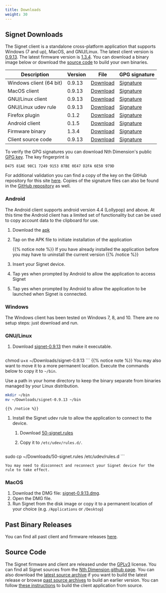 ```yaml
---
title: Downloads
weight: 30
---
```


## Signet Downloads

The Signet client is a standalone cross-platform application that supports Windows (7 and up), MacOS, and GNU/Linux. The latest client version is [0.9.13](/signet/release-notes/20190412_signet-client-0.9.13-notes).  The latest firmware version is [1.3.4](https://nthdimtech.com/downloads/signet-releases/firmware/signet-1.3.4.sfw). You can download a binary image below or download the [source code](#source-code) to build your own binaries.

Description      | Version | File | GPG signature
-----------------|---------|------|---------------
Windows client (64 bit)  | 0.9.13 |[Download](https://nthdimtech.com/downloads/signet-releases/0.9.13/windows/signet-0.9.13-64bit.exe) | [Signature](/signet/release-signatures/0.9.13/windows/signet-0.9.13-64bit.exe.sig)
MacOS client             | 0.9.13  |[Download](https://nthdimtech.com/downloads/signet-releases/0.9.13/macos/signet-0.9.13.dmg) | [Signature](/signet/release-signatures/0.9.13/macos/signet-0.9.13.dmg.sig)
GNU/Linux client         | 0.9.13  |[Download](https://nthdimtech.com/downloads/signet-releases/0.9.13/gnu-linux/signet-0.9.13) | [Signature](/signet/release-signatures/0.9.13/gnu-linux/signet-0.9.13.sig)
GNU/Linux udev rule | 0.9.13  |[Download](https://nthdimtech.com/downloads/signet-releases/0.9.13/gnu-linux/50-signet.rules) | [Signature](/signet/release-signatures/0.9.13/gnu-linux/50-signet.rules.sig)
Firefox plugin | 0.1.2 | [Download](https://nthdimtech.com/downloads/signet-releases/browser-plugins/firefox/signet-0.1.2-fx.xpi) | [Signature](/signet/release-signatures/browser-plugins/firefox/signet-0.1.2-fx.xpi.sig)
Android client   | 0.1.5 | [Download](https://nthdimtech.com/downloads/signet-releases/android/0.1/signet-0.1.5.apk) | [Signature](/signet/release-signatures/android/0.1/signet-0.1.5.apk.sig)
Firmware binary | 1.3.4  |[Download](https://nthdimtech.com/downloads/signet-releases/firmware/signet-1.3.4.sfw) | [Signature](/signet/release-signatures/firmware/signet-1.3.4.sfw.sig)
Client source code |  0.9.13 | [Download](https://nthdimtech.com/downloads/signet-releases/sources/signet-client-0.9.13.tar.bz2) | [Signature](/signet/release-signatures/sources/signet-client-0.9.13.tar.bz2.sig)

To verify the GPG signatures you can download Nth Dimension's public [GPG key](https://nthdimtech.com/nthdimtech.asc). The key fingerprint is

	D475 81AE 98C1 7249 9153 87BE 0E47 D2FA 6E50 979D

For additional validation you can find a copy of the key on the GitHub repository for this site [here](https://github.com/nthdimtech/nthdimtech-site/blob/master/content/nthdimtech.asc). Copies of the signature files can also be found in the [GitHub repository](https://github.com/nthdimtech/nthdimtech-site/blob/master/content/signet/release-signatures) as well.

### Android

The Android client supports android version 4.4 (Lollypop) and above. At this time the Android client has a limited set of functionality but can be used to copy account data to the clipboard for use.

1. Download the [apk](https://nthdimtech.com/downloads/signet-releases/android/0.1/signet-0.1.5.apk)

1. Tap on the APK file to initiate installation of the application
	
	{{% notice note %}}
If you have already installed the application before you may have to uninstall the current version
	{{% /notice %}}

1. Insert your Signet device.

1. Tap yes when prompted by Android to allow the application to access Signet

1. Tap yes when prompted by Android to allow the application to be launched when Signet is connected.


### Windows

The Windows client has been tested on Windows 7, 8, and 10. There are no setup steps: just download and run.

### GNU/Linux

1. Download
[signet-0.9.13](https://nthdimtech.com/downloads/signet-releases/0.9.13/gnu-linux/signet-0.9.13)
then make it executable.

	```bash
chmod u+x ~/Downloads/signet-0.9.13
	```
	{{% notice note %}}
You may also want to move it to a more permanent location. Execute the commands below to copy
it to `~/bin`.

Use a path in your home directory to keep the binary separate from binaries managed by
your Linux distribution.

```bash
mkdir ~/bin
mv ~/Downloads/signet-0.9.13 ~/bin
```
	{{% /notice %}}

1. Install the Signet udev rule to allow the application to connect to the device.

	1. Download [50-signet.rules](https://nthdimtech.com/downloads/signet-releases/0.9.13/gnu-linux/50-signet.rules)
	1. Copy it to `/etc/udev/rules.d/`.

		```bash
sudo cp ~/Downloads/50-signet.rules /etc/udev/rules.d
		```

	You may need to disconnect and reconnect your Signet device for the rule to take effect.

### MacOS

1. Download the DMG file: [signet-0.9.13.dmg](https://nthdimtech.com/downloads/signet-releases/0.9.13/macos/signet-0.9.13.dmg).
1. Open the DMG file.
1. Run Signet from the disk image or copy it to a permanent location of your choice (e.g. `/Applications` or `/Desktop`)

## Past Binary Releases

You can find all past client and firmware releases [here](https://nthdimtech.com/downloads/signet-releases).

## Source Code

The Signet firmware and client are released under the [GPLv3](https://www.gnu.org/licenses/gpl.txt) license. You can find all Signet sources from the [Nth Dimension github page](https://www.github.com/nthdimtech). You can also download the [latest source archive](https://nthdimtech.com/downloads/signet-releases/sources/signet-client-0.9.13.tar.bz2) if you want to build the latest release or browse [past source archives](https://nthdimtech.com/downloads/signet-releases/sources/) to build an earlier version. You can
follow [these instructions](/signet/how-to-build-the-client-from-source) to build the client application from source.
